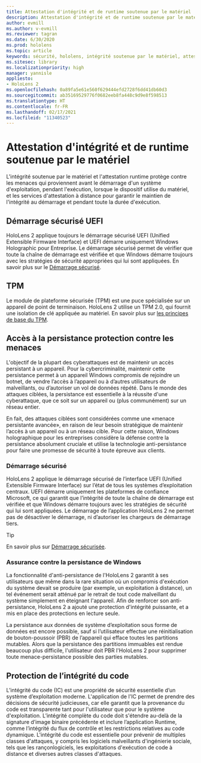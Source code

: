 ```yaml
---
title: Attestation d'intégrité et de runtime soutenue par le matériel
description: Attestation d'intégrité et de runtime soutenue par le matériel
author: evmill
ms.author: v-evmill
ms.reviewer: tagran
ms.date: 6/30/2020
ms.prod: hololens
ms.topic: article
keywords: sécurité, hololens, intégrité soutenue par le matériel, attestation runtime, UEFI, démarrage sécurisé UEFI, démarrage sécurisé, TPM, protection contre les menaces, assurance anti-persistance Windows, intégrité du code, protection du code,
ms.sitesec: library
ms.localizationpriority: high
manager: yannisle
appliesto:
- HoloLens 2
ms.openlocfilehash: 0a89fa5e61e560f629444efd2728f6dd41db60d3
ms.sourcegitcommit: ab35169529776f0682eeb8fa448c9d9e8f598513
ms.translationtype: HT
ms.contentlocale: fr-FR
ms.lasthandoff: 02/17/2021
ms.locfileid: "11340523"
---
```

# Attestation d'intégrité et de runtime soutenue par le matériel

L'intégrité soutenue par le matériel et l'attestation runtime protège contre les menaces qui proviennent avant le démarrage d'un système d'exploitation, pendant l'exécution, lorsque le dispositif utilise du matériel, et les services d'attestation à distance pour garantir le maintien de l'intégrité au démarrage et pendant toute la durée d'exécution.

## Démarrage sécurisé UEFI

HoloLens 2 applique toujours le démarrage sécurisé UEFI (Unified Extensible Firmware Interface) et UEFI démarre uniquement Windows Holographic pour Entreprise.
Le démarrage sécurisé permet de vérifier que toute la chaîne de démarrage est vérifiée et que Windows démarre toujours avec les stratégies de sécurité appropriées qui lui sont appliquées. En savoir plus sur le [Démarrage sécurisé](https://docs.microsoft.com/windows-hardware/design/device-experiences/oem-secure-boot).

## TPM

Le module de plateforme sécurisée (TPM) est une puce spécialisée sur un appareil de point de terminaison. HoloLens 2 utilise un TPM 2.0, qui fournit une isolation de clé appliquée au matériel. En savoir plus sur [les principes de base du TPM](https://docs.microsoft.com/windows/security/information-protection/tpm/tpm-fundamentals).

## Accès à la persistance protection contre les menaces

L'objectif de la plupart des cyberattaques est de maintenir un accès persistant à un appareil. Pour la cybercriminalité, maintenir cette persistance permet à un appareil Windows compromis de rejoindre un botnet, de vendre l’accès à l’appareil ou à d’autres utilisateurs de malveillants, ou d’autoriser un vol de données répété. Dans le monde des attaques ciblées, la persistance est essentielle à la réussite d'une cyberattaque, que ce soit sur un appareil ou (plus communément) sur un réseau entier.  

En fait, des attaques ciblées sont considérées comme une «menace persistante avancée», en raison de leur besoin stratégique de maintenir l’accès à un appareil ou à un réseau cible. Pour cette raison, Windows holographique pour les entreprises considère la défense contre la persistance absolument cruciale et utilise la technologie anti-persistance pour faire une promesse de sécurité à toute épreuve aux clients.

### Démarrage sécurisé

HoloLens 2 applique le démarrage sécurisé de l’interface UEFI (Unified Extensible Firmware Interface) sur l’état de tous les systèmes d’exploitation centraux. UEFI démarre uniquement les plateformes de confiance Microsoft, ce qui garantit que l’intégrité de toute la chaîne de démarrage est vérifiée et que Windows démarre toujours avec les stratégies de sécurité qui lui sont appliquées. Le démarrage de l’application HoloLens 2 ne permet pas de désactiver le démarrage, ni d’autoriser les chargeurs de démarrage tiers.

> [!Tip]
> En savoir plus sur [Démarrage sécurisée](https://docs.microsoft.com/windows-hardware/design/device-experiences/oem-secure-boot).

### Assurance contre la persistance de Windows

La fonctionnalité d'anti-persistance de l'HoloLens 2 garantit à ses utilisateurs que même dans la rare situation où un compromis d'exécution du système devait se produire (par exemple, un exploitation à distance), un tel événement serait atténué par le retrait de tout code malveillant du système simplement en éteignant l'appareil. Afin de renforcer son anti-persistance, HoloLens 2 a ajouté une protection d'intégrité puissante, et a mis en place des protections en lecture seule.

La persistance aux données de système d’exploitation sous forme de données est encore possible, sauf si l’utilisateur effectue une réinitialisation de bouton-poussoir (PBR) de l’appareil qui efface toutes les partitions mutables. Alors que la persistance des partitions immuables est rendue beaucoup plus difficile, l'utilisateur doit PBR l'HoloLens 2 pour supprimer toute menace-persistance possible des parties mutables.

## Protection de l’intégrité du code

L’intégrité du code (IC) est une propriété de sécurité essentielle d’un système d’exploitation moderne. L'application de l'IC permet de prendre des décisions de sécurité judicieuses, car elle garantit que la provenance du code est transparente tant pour l'utilisateur que pour le système d'exploitation. L’intégrité complète du code doit s'étendre au-delà de la signature d’image binaire précédente et inclure l’application Runtime, comme l’intégrité du flux de contrôle et les restrictions relatives au code dynamique. L'intégrité du code est essentielle pour prévenir de multiples classes d'attaques, y compris les logiciels malveillants d'ingénierie sociale, tels que les rançonlogiciels, les exploitations d'exécution de code à distance et diverses autres classes d'attaques.
